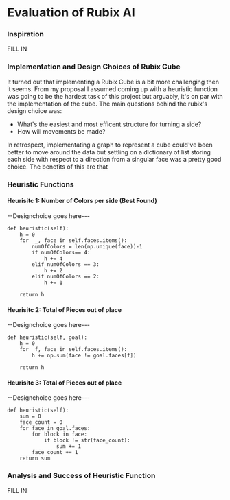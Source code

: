 # Evaluation of Rubix AI

### Inspiration

FILL IN


### Implementation and Design Choices of Rubix Cube
It turned out that implementing a Rubix Cube is a bit more challenging then it seems. From my proposal I assumed coming up with a heuristic function was going to be the hardest task of this project but arguably, it's on par with the implementation of the cube. The main questions behind the rubix's design choice was: 

- What's the easiest and most efficent structure for turning a side?
- How will movements be made?

In retrospect, implementating a graph to represent a cube could've been better to move around the data but settling on a dictionary of list storing each side with respect to a direction from a singular face was a pretty good choice. The benefits of this are that 


### Heuristic Functions

#### Heurisitc 1: Number of Colors per side (Best Found)
--Designchoice goes here---

    def heuristic(self):
        h = 0
        for  _, face in self.faces.items():
            numOfColors = len(np.unique(face))-1 
            if numOfColors== 4:
                h += 4
            elif numOfColors == 3:
                h += 2
            elif numOfColors == 2:
                h += 1

        return h

#### Heurisitc 2: Total of Pieces out of place
--Designchoice goes here---


    def heuristic(self, goal):
        h = 0
        for  f, face in self.faces.items():
            h += np.sum(face != goal.faces[f])

        return h

#### Heurisitc 3: Total of Pieces out of place
--Designchoice goes here---

    def heuristic(self):
        sum = 0
        face_count = 0
        for face in goal.faces:
            for block in face:
                if block != str(face_count):
                    sum += 1
            face_count += 1
        return sum



### Analysis and Success of Heuristic Function

FILL IN